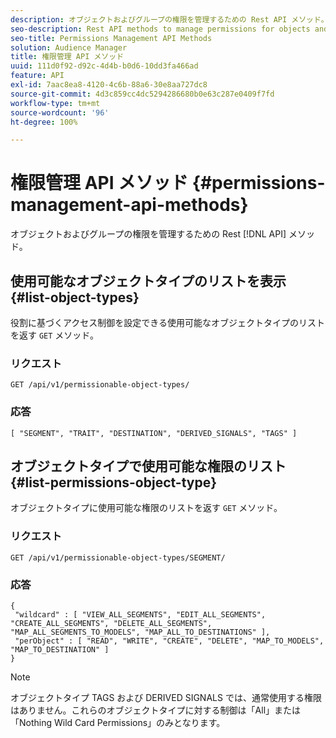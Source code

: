 ```yaml
---
description: オブジェクトおよびグループの権限を管理するための Rest API メソッド。
seo-description: Rest API methods to manage permissions for objects and groups.
seo-title: Permissions Management API Methods
solution: Audience Manager
title: 権限管理 API メソッド
uuid: 111d0f92-d92c-4d4b-b0d6-10dd3fa466ad
feature: API
exl-id: 7aac8ea8-4120-4c6b-88a6-30e8aa727dc8
source-git-commit: 4d3c859cc4dc5294286680b0e63c287e0409f7fd
workflow-type: tm+mt
source-wordcount: '96'
ht-degree: 100%

---
```


# 権限管理 API メソッド {#permissions-management-api-methods}

オブジェクトおよびグループの権限を管理するための Rest [!DNL API] メソッド。

<!-- c_rest_api_perm_man.xml -->

## 使用可能なオブジェクトタイプのリストを表示 {#list-object-types}

役割に基づくアクセス制御を設定できる使用可能なオブジェクトタイプのリストを返す `GET` メソッド。

<!-- r_rest_api_perm_list.xml -->

### リクエスト

`GET /api/v1/permissionable-object-types/`

### 応答

```
[ "SEGMENT", "TRAIT", "DESTINATION", "DERIVED_SIGNALS", "TAGS" ]
```

## オブジェクトタイプで使用可能な権限のリスト {#list-permissions-object-type}

オブジェクトタイプに使用可能な権限のリストを返す `GET` メソッド。

<!-- r_rest_api_perm_list_perms.xml -->

### リクエスト

`GET /api/v1/permissionable-object-types/SEGMENT/`

### 応答

```
{ 
 "wildcard" : [ "VIEW_ALL_SEGMENTS", "EDIT_ALL_SEGMENTS", "CREATE_ALL_SEGMENTS", "DELETE_ALL_SEGMENTS", "MAP_ALL_SEGMENTS_TO_MODELS", "MAP_ALL_TO_DESTINATIONS" ], 
 "perObject" : [ "READ", "WRITE", "CREATE", "DELETE", "MAP_TO_MODELS", "MAP_TO_DESTINATION" ]
}
```

>[!NOTE]
>
>オブジェクトタイプ TAGS および DERIVED SIGNALS では、通常使用する権限はありません。これらのオブジェクトタイプに対する制御は「All」または「Nothing Wild Card Permissions」のみとなります。
